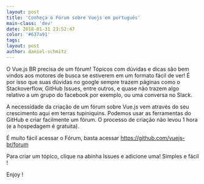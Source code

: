 ```yaml
---
layout: post
title: 'Conheça o Fórum sobre Vuejs em português'
main-class: 'dev'
date: 2018-01-31 23:52:47 
color: '#637a91'
tags: 
layout: post
author: daniel-schmitz
---
```


O Vue.js BR precisa de um fórum! Tópicos com dúvidas e dicas são bem vindos aos motores de busca se estiverem em um formato fácil de ver! É por isso que suas dúvidas no google sempre trazem páginas como o Stackoverflow, GitHub Issues, entre outros, e quase não trazem algo relativo a um grupo do facebook por exemplo, ou uma conversa no Slack. 

A necessidade da criação de um fórum sobre Vue.js vem através do seu crescimento aqui em terras tupiniquins. Podemos usar as ferramentas do GitHub e criar facilmente um fórum. O processo de criação não levou 1 hora (e a hospedagem é gratuita). 

É muito fácil acessar o Fórum, basta acessar https://github.com/vuejs-br/forum

Para criar um tópico, clique na abinha Issues e adicione uma! Simples e fácil ! 

Enjoy !


